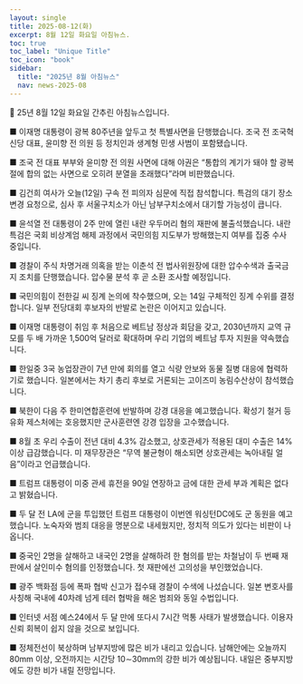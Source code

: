 ```yaml
---
layout: single
title: 2025-08-12(화)
excerpt: 8월 12일 화요일 아침뉴스.
toc: true
toc_label: "Unique Title"
toc_icon: "book"
sidebar:
  title: "2025년 8월 아침뉴스"
  nav: news-2025-08
---
```


📮 25년 8월 12일 화요일 간추린 아침뉴스입니다.

■ 이재명 대통령이 광복 80주년을 앞두고 첫 특별사면을 단행했습니다. 조국 전 조국혁신당 대표, 윤미향 전 의원 등 정치인과 생계형 민생 사범이 포함됐습니다.

■ 조국 전 대표 부부와 윤미향 전 의원 사면에 대해 야권은 “통합의 계기가 돼야 할 광복절에 합의 없는 사면으로 오히려 분열을 초래했다”라며 비판했습니다.

■ 김건희 여사가 오늘(12일) 구속 전 피의자 심문에 직접 참석합니다. 특검의 대기 장소 변경 요청으로, 심사 후 서울구치소가 아닌 남부구치소에서 대기할 가능성이 큽니다.

■ 윤석열 전 대통령이 2주 만에 열린 내란 우두머리 혐의 재판에 불출석했습니다. 내란 특검은 국회 비상계엄 해제 과정에서 국민의힘 지도부가 방해했는지 여부를 집중 수사 중입니다.

■ 경찰이 주식 차명거래 의혹을 받는 이춘석 전 법사위원장에 대한 압수수색과 출국금지 조치를 단행했습니다. 압수물 분석 후 곧 소환 조사할 예정입니다.

■ 국민의힘이 전한길 씨 징계 논의에 착수했으며, 오는 14일 구체적인 징계 수위를 결정합니다. 일부 전당대회 후보자의 반발로 논란은 이어지고 있습니다.

■ 이재명 대통령이 취임 후 처음으로 베트남 정상과 회담을 갖고, 2030년까지 교역 규모를 두 배 가까운 1,500억 달러로 확대하며 우리 기업의 베트남 투자 지원을 약속했습니다.

■ 한일중 3국 농업장관이 7년 만에 회의를 열고 식량 안보와 동물 질병 대응에 협력하기로 했습니다. 일본에서는 차기 총리 후보로 거론되는 고이즈미 농림수산상이 참석했습니다.

■ 북한이 다음 주 한미연합훈련에 반발하며 강경 대응을 예고했습니다. 확성기 철거 등 유화 제스처에는 호응했지만 군사훈련엔 강경 입장을 고수했습니다.

■ 8월 초 우리 수출이 전년 대비 4.3% 감소했고, 상호관세가 적용된 대미 수출은 14% 이상 급감했습니다. 미 재무장관은 “무역 불균형이 해소되면 상호관세는 녹아내릴 얼음”이라고 언급했습니다.

■ 트럼프 대통령이 미중 관세 휴전을 90일 연장하고 금에 대한 관세 부과 계획은 없다고 밝혔습니다.

■ 두 달 전 LA에 군을 투입했던 트럼프 대통령이 이번엔 워싱턴DC에도 군 동원을 예고했습니다. 노숙자와 범죄 대응을 명분으로 내세웠지만, 정치적 의도가 있다는 비판이 나옵니다.

■ 중국인 2명을 살해하고 내국인 2명을 살해하려 한 혐의를 받는 차철남이 두 번째 재판에서 살인미수 혐의를 인정했습니다. 첫 재판에선 고의성을 부인했었습니다.

■ 광주 백화점 등에 폭파 협박 신고가 접수돼 경찰이 수색에 나섰습니다. 일본 변호사를 사칭해 국내에 40차례 넘게 테러 협박을 해온 범죄와 동일 수법입니다.

■ 인터넷 서점 예스24에서 두 달 만에 또다시 7시간 먹통 사태가 발생했습니다. 이용자 신뢰 회복이 쉽지 않을 것으로 보입니다.

■ 정체전선이 북상하며 남부지방에 많은 비가 내리고 있습니다. 남해안에는 오늘까지 80mm 이상, 오전까지는 시간당 10∼30mm의 강한 비가 예상됩니다. 내일은 중부지방에도 강한 비가 내릴 전망입니다.
